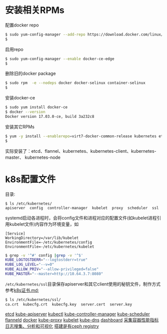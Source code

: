 # 安装相关RPMs

配置docker repo

``` bash
$ sudo yum-config-manager --add-repo https://download.docker.com/linux/centos/docker-ce.repo
$
```

启用repo

``` bash
$ sudo yum-config-manager --enable docker-ce-edge
$
```

删除旧的docker package

``` bash
$ sudo rpm  -e --nodeps docker docker-selinux container-selinux
$
```

安装docker-ce

``` bash
$ sudo yum install docker-ce
$ docker --version
Docker version 17.03.0-ce, build 3a232c8
```

安装其它RPMs

``` bash
$ yum -y install --enablerepo=virt7-docker-common-release kubernetes etcd flannel
$
```

实际安装了：etcd、flannel、kubernetes、kubernetes-client、kubernetes-master、 kubernetes-node

# k8s配置文件

目录:

``` shell
$ ls /etc/kubernetes/
apiserver  config  controller-manager  kubelet  proxy  scheduler  ssl
```

systemd启动各进程时，会将config文件和进程对应的配置文件(如kubelet进程引用kubelet文件)内容作为环境变量，如

``` text
[Service]
WorkingDirectory=/var/lib/kubelet
EnvironmentFile=-/etc/kubernetes/config
EnvironmentFile=-/etc/kubernetes/kubelet
```

``` bash
$ grep -v '^#' config |grep -v '^$'
KUBE_LOGTOSTDERR="--logtostderr=true"
KUBE_LOG_LEVEL="--v=0"
KUBE_ALLOW_PRIV="--allow-privileged=false"
KUBE_MASTER="--master=http://10.64.3.7:8080"
```

`/etc/kubernetes/ssl`目录保存apiserver和其它client使用的秘钥文件，制作方式参考[k8s证书.md](ks8证书.md);

``` bash
$ ls /etc/kubernetes/ssl/
ca.crt  kubecfg.crt  kubecfg.key  server.cert  server.key
```

[etcd](etcd.md)
[kube-apiserver](kube-apiserver.md)
[kubectl](kubectl.md)
[kube-controller-manager](kube-controller-manager.md)
[kube-scheduler](kube-scheduler.md)
[flanneld](flanneld.md)
[docker](docker.md)
[kube-proxy](kube-proxy.md)
[kubelet](kubelet.md)
[kube-dns](kube-dns.md)
[dashboard](dashboard.md)
[采集容器性能指标](heapster.md)
[日志搜集、分析和可视化](logging-EFk.md)
[搭建是有ceph registry](../../docker/registry-ceph.md)
